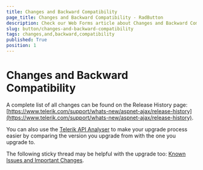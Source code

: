```yaml
---
title: Changes and Backward Compatibility
page_title: Changes and Backward Compatibility - RadButton
description: Check our Web Forms article about Changes and Backward Compatibility.
slug: button/changes-and-backward-compatibility
tags: changes,and,backward,compatibility
published: True
position: 1
---
```


# Changes and Backward Compatibility

A complete list of all changes can be found on the Release History page: [https://www.telerik.com/support/whats-new/aspnet-ajax/release-history](https://www.telerik.com/support/whats-new/aspnet-ajax/release-history).

You can also use the [Telerik API Analyser](https://docs.telerik.com/devtools/aspnet-ajax/general-information/integration-with-visual-studio/visual-studio-extensions/upgrade-api-analyzer) to make your upgrade process easier by comparing the version you upgrade from with the one you upgrade to.

The following sticky thread may be helpful with the upgrade too: [Known Issues and Important Changes](https://www.telerik.com/forums/known-issues-and-important-changes).
